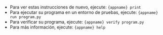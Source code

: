  - Para ver estas instrucciones de nuevo, ejecute: `{appname} print`
 - Para ejecutar su programa en un entorno de pruebas, ejecute: `{appname} run program.py`
 - Para verificar su programa, ejecute: `{appname} verify program.py`
 - Para más información, ejecute: `{appname} help`
